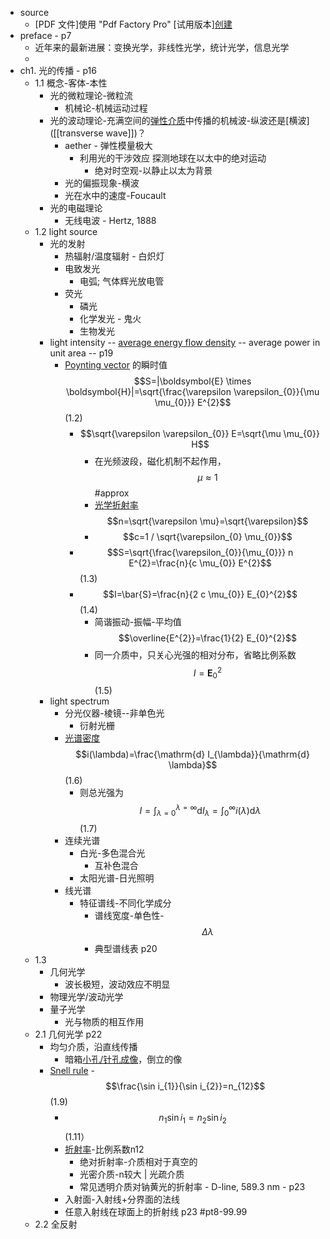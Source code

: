 - source
    - [PDF 文件]使用 "Pdf Factory Pro" [试用版本][创建](www.fineprint.com.cn) 
- preface - p7
    - 近年来的最新进展：变换光学，非线性光学，统计光学，信息光学
    - [2]: ![](https://firebasestorage.googleapis.com/v0/b/firescript-577a2.appspot.com/o/imgs%2Fapp%2FXELiu-NovaKG%2Fv-4JRAEe-g.png?alt=media&token=b0227a85-1398-45bd-b9bc-bffb8e266ff4)
- ch1. 光的传播 - p16
    - 1.1 概念-客体-本性
        - 光的微粒理论-微粒流
            - 机械论-机械运动过程
        - 光的波动理论-充满空间的[弹性介质](((DIlh4P_3s)))中传播的机械波-纵波还是[横波]([[transverse wave]])？
            - aether - 弹性模量极大
                - 利用光的干涉效应 探测地球在以太中的绝对运动
                    - 绝对时空观-以静止以太为背景
            - 光的偏振现象-横波
            - 光在水中的速度-Foucault
        - 光的电磁理论
            - 无线电波 - Hertz, 1888
    - 1.2 light source
        - 光的发射
            - 热辐射/温度辐射 - 白炽灯
            - 电致发光
                - 电弧; 气体辉光放电管
            - 荧光
                - 磷光
                - 化学发光 - 鬼火
                - 生物发光
        - light intensity -- [average energy flow density](((Oknqm8qAY))) -- average power in unit area -- p19
            - [Poynting vector](((MXqraioNA))) 的瞬时值   $$S=|\boldsymbol{E} \times \boldsymbol{H}|=\sqrt{\frac{\varepsilon \varepsilon_{0}}{\mu \mu_{0}}} E^{2}$$   (1.2)
                - $$\sqrt{\varepsilon \varepsilon_{0}} E=\sqrt{\mu \mu_{0}} H$$
                    - 在光频波段，磁化机制不起作用，$$\mu \approx 1$$   #approx
                    - [光学折射率](((K_xYwGdAl))) $$n=\sqrt{\varepsilon \mu}=\sqrt{\varepsilon}$$
                    - $$c=1 / \sqrt{\varepsilon_{0} \mu_{0}}$$
                - $$S=\sqrt{\frac{\varepsilon_{0}}{\mu_{0}}} n E^{2}=\frac{n}{c \mu_{0}} E^{2}$$   (1.3)
                - $$I=\bar{S}=\frac{n}{2 c \mu_{0}} E_{0}^{2}$$   (1.4)
                    - 简谐振动-振幅-平均值   $$\overline{E^{2}}=\frac{1}{2} E_{0}^{2}$$
                    - 同一介质中，只关心光强的相对分布，省略比例系数 $$I=\boldsymbol{E}_{0}^{2}$$   (1.5)
        - light spectrum
            - 分光仪器-棱镜--非单色光
                - 衍射光栅
            - [光谱密度](((9aA4NcsiM))) $$i(\lambda)=\frac{\mathrm{d} I_{\lambda}}{\mathrm{d} \lambda}$$   (1.6)
                - 则总光强为 $$I=\int_{\lambda=0}^{\lambda=\infty} \mathrm{d} I_{\lambda}=\int_{0}^{\infty} i(\lambda) \mathrm{d} \lambda$$   (1.7)
            - 连续光谱
                - 白光-多色混合光
                    - 互补色混合
                - 太阳光谱-日光照明
            - 线光谱
                - 特征谱线-不同化学成分
                    - 谱线宽度-单色性-$$\Delta \lambda$$
                    - 典型谱线表 p20
    - 1.3 
        - 几何光学
            - 波长极短，波动效应不明显
        - 物理光学/波动光学
        - 量子光学
            - 光与物质的相互作用
    - 2.1 几何光学 p22
        - 均匀介质，沿直线传播
            - 暗箱[小孔/针孔成像](((-y3BglRzS)))，倒立的像
        - [Snell rule](((TqEePDdYU))) - $$\frac{\sin i_{1}}{\sin i_{2}}=n_{12}$$   (1.9)
            - $$n_{1}{\sin i_{1}}=n_{2}{\sin i_{2}}$$   (1.11）
            - [折射率](((oG-5ckVGY)))-比例系数n12
                - 绝对折射率-介质相对于真空的
                - 光密介质-n较大 | 光疏介质
                - 常见透明介质对钠黄光的折射率 - D-line, 589.3 nm - p23
            - 入射面-入射线+分界面的法线
            - 任意入射线在球面上的折射线 p23 #pt8-99.99
    - 2.2 全反射

